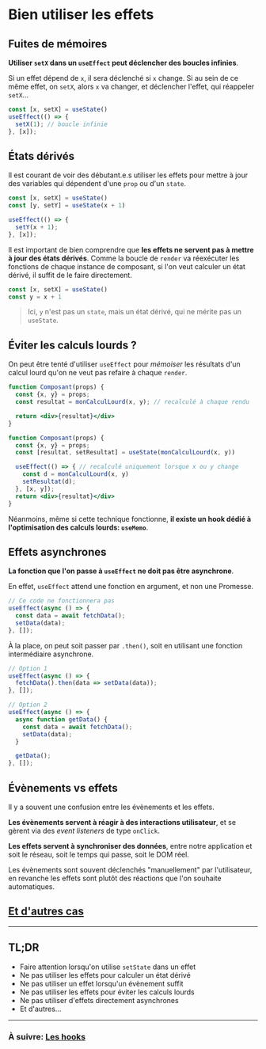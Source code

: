 # Bien utiliser les effets

## Fuites de mémoires

**Utiliser `setX` dans un `useEffect` peut déclencher des boucles infinies**.

Si un effet dépend de `x`, il sera déclenché si `x` change. Si au sein de ce même effet, on `setX`, alors `x` va changer, et déclencher l'effet, qui réappeler `setX`...

```jsx
const [x, setX] = useState()
useEffect(() => {
  setX(1); // boucle infinie
}, [x]);
```

## États dérivés

Il est courant de voir des débutant.e.s utiliser les effets pour mettre à jour des variables qui dépendent d'une `prop` ou d'un `state`.

```jsx
const [x, setX] = useState()
const [y, setY] = useState(x + 1)

useEffect(() => {
  setY(x + 1);
}, [x]);
```

Il est important de bien comprendre que **les effets ne servent pas à mettre à jour des états dérivés**. Comme la boucle de `render` va réexécuter les fonctions de chaque instance de composant, si l'on veut calculer un état dérivé, il suffit de le faire directement.

```jsx
const [x, setX] = useState()
const y = x + 1
```

> Ici, `y` n'est pas un `state`, mais un état dérivé, qui ne mérite pas un `useState`.


## Éviter les calculs lourds ?

On peut être tenté d'utiliser `useEffect` pour *mémoiser* les résultats d'un calcul lourd qu'on ne veut pas refaire à chaque `render`.

```jsx
function Composant(props) {
  const {x, y} = props;
  const resultat = monCalculLourd(x, y); // recalculé à chaque rendu

  return <div>{resultat}</div>
}
```

```jsx
function Composant(props) {
  const {x, y} = props;
  const [resultat, setResultat] = useState(monCalculLourd(x, y))

  useEffect(() => { // recalculé uniquement lorsque x ou y change
    const d = monCalculLourd(x, y)
    setResultat(d);
  }, [x, y]);
  return <div>{resultat}</div>
}
```

Néanmoins, même si cette technique fonctionne, **il existe un hook dédié à l'optimisation des calculs lourds: `useMemo`**.

## Effets asynchrones

**La fonction que l'on passe à `useEffect` ne doit pas être asynchrone**.

En effet, `useEffect` attend une fonction en argument, et non une Promesse.

```jsx
// Ce code ne fonctionnera pas
useEffect(async () => {
  const data = await fetchData();
  setData(data);
}, []);
```

À la place, on peut soit passer par `.then()`, soit en utilisant une fonction intermédiaire asynchrone.

```jsx
// Option 1
useEffect(async () => {
  fetchData().then(data => setData(data));
}, []);
```

```jsx
// Option 2
useEffect(async () => {
  async function getData() {
    const data = await fetchData();
    setData(data);
  }

  getData();
}, []);
```

## Évènements vs effets

Il y a souvent une confusion entre les évènements et les effets.

**Les évènements servent à réagir à des interactions utilisateur**, et se gèrent via des *event listeners* de type `onClick`.

**Les effets servent à synchroniser des données**, entre notre application et soit le réseau, soit le temps qui passe, soit le DOM réel.

Les évènements sont souvent déclenchés "manuellement" par l'utilisateur, en revanche les effets sont plutôt des réactions que l'on souhaite automatiques.

## [Et d'autres cas](https://beta.reactjs.org/learn/you-might-not-need-an-effect)

---

## TL;DR

- Faire attention lorsqu'on utilise `setState` dans un effet
- Ne pas utiliser les effets pour calculer un état dérivé
- Ne pas utiliser un effet lorsqu'un évènement suffit
- Ne pas utiliser les effets pour éviter les calculs lourds
- Ne pas utiliser d'effets directement asynchrones
- Et d'autres...

---

### À suivre: [Les hooks](../5_hooks/index.md)
